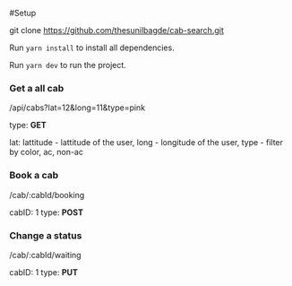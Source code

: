 #Setup

git clone https://github.com/thesunilbagde/cab-search.git

Run `yarn install` to install all dependencies.

Run `yarn dev` to run the project.

### Get a all cab

/api/cabs?lat=12&long=11&type=pink

type: **GET**

lat: lattitude - lattitude of the user,
long - longitude of the user,
type - filter by color, ac, non-ac

### Book a cab

/cab/:cabId/booking

cabID: 1
type: **POST**

### Change a status

/cab/:cabId/waiting

cabID: 1
type: **PUT**
